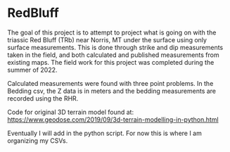 # RedBluff
The goal of this project is to attempt to project what is going on with the triassic Red Bluff (TRb) near Norris, MT under the surface using only surface measurements. This is done through strike and dip measurements taken in the field, and both calculated and published measurements from existing maps. The field work for this project was completed during the summer of 2022.

Calculated measurements were found with three point problems. 
In the Bedding csv, the Z data is in meters and the bedding measurements are recorded using the RHR.



Code for original 3D terrain model found at:  https://www.geodose.com/2019/09/3d-terrain-modelling-in-python.html

Eventually I will add in the python script. For now this is where I am organizing my CSVs.
